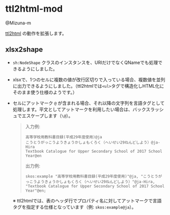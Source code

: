 # ttl2html-mod
@Mizuna-m

[ttl2html](https://github.com/masao/ttl2html/) の動作を拡張します。

## xlsx2shape
- `sh:NodeShape` クラスのインスタンスを、URIだけでなくQNameでも処理できるようにしました。
- xlsxで、1つのセルに複数の値が改行区切りで入っている場合、複数値を並列に出力できるようにしました。（ttl2htmlでは`<ul>`タグで構造化しHTML化にそのまま使う仕様のようです。）
- セルにアットマーク `@` が含まれる場合、それ以降の文字列を言語タグとして処理します。平文としてアットマークを利用したい場合は、バックスラッシュでエスケープします（`\@`）。
  > 入力例:
  > ```
  > 高等学校用教科書目録(平成29年度使用)@ja
  > こうとうがっこうようきょうかしょもくろく（へいせい29ねんどしよう）@ja-Hira
  > Textbook Catalogue for Upper Secondary School of 2017 School Year@en
  > ```
  >
  > 出力例:
  > ```
  > skos:example "高等学校用教科書目録(平成29年度使用)"@ja, "こうとうがっこうようきょうかしょもくろく（へいせい29ねんどしよう）"@ja-Hira, "Textbook Catalogue for Upper Secondary School of 2017 School Year"@en;
  > ```
  
  ※ ttl2htmlでは、表のヘッダ行でプロパティ名に対してアットマークで言語タグを指定する仕様となっています（例: `skos:example@ja`）。

